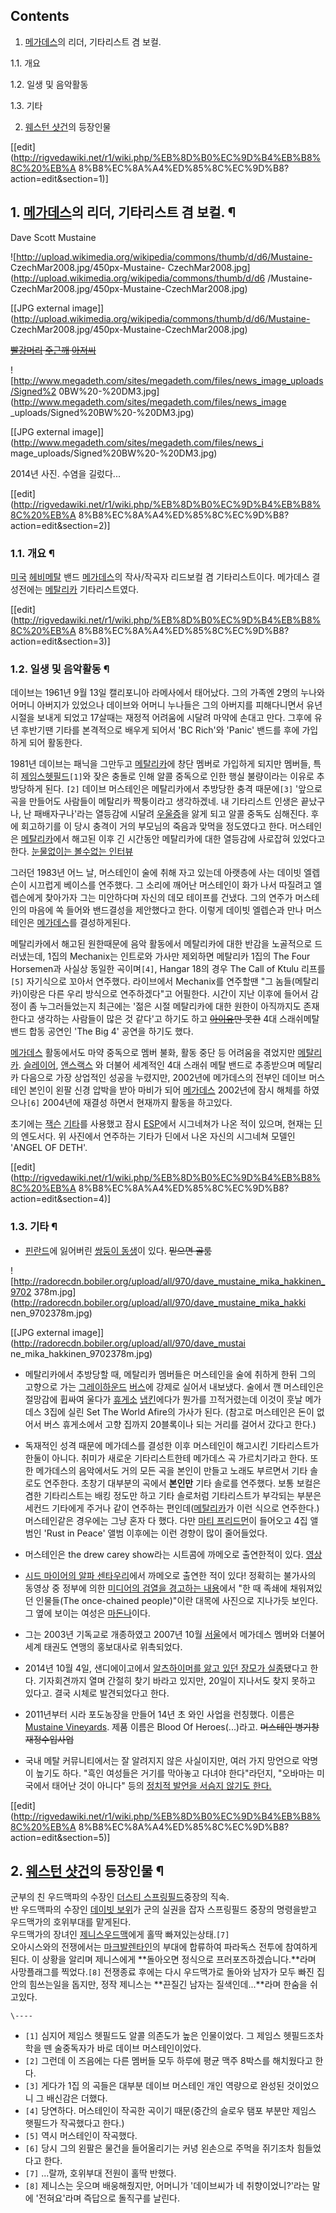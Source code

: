 ## Contents

    

1. [메가데스](%EB%A9%94%EA%B0%80%EB%8D%B0%EC%8A%A4.md)의 리더, 기타리스트 겸 보컬. 
    

1.1. 개요

1.2. 일생 및 음악활동

1.3. 기타

2. [웨스턴 샷건](%EC%9B%A8%EC%8A%A4%ED%84%B4%20%EC%83%B7%EA%B1%B4.md)의 등장인물 

[[edit](http://rigvedawiki.net/r1/wiki.php/%EB%8D%B0%EC%9D%B4%EB%B8%8C%20%EB%A
8%B8%EC%8A%A4%ED%85%8C%EC%9D%B8?action=edit&section=1)]

## 1. [메가데스](%EB%A9%94%EA%B0%80%EB%8D%B0%EC%8A%A4.md)의 리더, 기타리스트 겸 보컬. ¶

  

Dave Scott Mustaine

  

![http://upload.wikimedia.org/wikipedia/commons/thumb/d/d6/Mustaine-
CzechMar2008.jpg/450px-Mustaine-
CzechMar2008.jpg](http://upload.wikimedia.org/wikipedia/commons/thumb/d/d6
/Mustaine-CzechMar2008.jpg/450px-Mustaine-CzechMar2008.jpg)

[[JPG external
image]](http://upload.wikimedia.org/wikipedia/commons/thumb/d/d6/Mustaine-
CzechMar2008.jpg/450px-Mustaine-CzechMar2008.jpg)

  
<del>[빨강머리](%EB%A8%B8%EB%A6%AC%EC%B9%B4%EB%9D%BD/%EB%B9%A8%EA%B0%84%EC%83%89.md) [주근깨](%EC%A3%BC%EA%B7%BC%EA%B9%A8.md)
[아저씨](%EC%95%84%EC%A0%80%EC%94%A8.md)</del>

  

![http://www.megadeth.com/sites/megadeth.com/files/news_image_uploads/Signed%2
0BW%20-%20DM3.jpg](http://www.megadeth.com/sites/megadeth.com/files/news_image
_uploads/Signed%20BW%20-%20DM3.jpg)

[[JPG external image]](http://www.megadeth.com/sites/megadeth.com/files/news_i
mage_uploads/Signed%20BW%20-%20DM3.jpg)

  
2014년 사진. 수염을 길렀다...

  

[[edit](http://rigvedawiki.net/r1/wiki.php/%EB%8D%B0%EC%9D%B4%EB%B8%8C%20%EB%A
8%B8%EC%8A%A4%ED%85%8C%EC%9D%B8?action=edit&section=2)]

### 1.1. 개요 ¶

[미국](%EB%AF%B8%EA%B5%AD.md)
[헤비메탈](%ED%97%A4%EB%B9%84%EB%A9%94%ED%83%88.md) 밴드
[메가데스](%EB%A9%94%EA%B0%80%EB%8D%B0%EC%8A%A4.md)의 작사/작곡자 리드보컬 겸 기타리스트이다.
메가데스 결성전에는 [메탈리카](%EB%A9%94%ED%83%88%EB%A6%AC%EC%B9%B4.md) 기타리스트였다.

  

[[edit](http://rigvedawiki.net/r1/wiki.php/%EB%8D%B0%EC%9D%B4%EB%B8%8C%20%EB%A
8%B8%EC%8A%A4%ED%85%8C%EC%9D%B8?action=edit&section=3)]

### 1.2. 일생 및 음악활동 ¶

데이브는 1961년 9월 13일 캘리포니아 라메사에서 태어났다. 그의 가족엔 2명의 누나와 어머니 아버지가 있었으나 데이브와 어머니 누나들은
그의 아버지를 피해다니면서 유년시절을 보내게 되었고 17살때는 재정적 어려움에 시달려 마약에 손대고 만다. 그후에 유년 후반기땐 기타를
본격적으로 배우게 되어서 'BC Rich'와 'Panic' 밴드를 후에 가입하게 되어 활동한다.

  

1981년 데이브는 패닉을 그만두고 [메탈리카](%EB%A9%94%ED%83%88%EB%A6%AC%EC%B9%B4.md)에 창단 멤버로
가입하게 되지만 멤버들, 특히 [제임스헷필드](%EC%A0%9C%EC%9E%84%EC%8A%A4%20%ED%97%B7%ED%95%84%EB%93%9C.md)`[1]`와 잦은
충돌로 인해 알콜 중독으로 인한 행실 불량이라는 이유로 추방당하게 된다. `[2]` 데이브 머스테인은 메탈리카에서 추방당한 충격
때문에`[3]` '앞으로 곡을 만들어도 사람들이 메탈리카 짝퉁이라고 생각하겠네. 내 기타리스트 인생은 끝났구나, 난 패배자구나'라는 열등감에
시달려 [우울증](%EC%9A%B0%EC%9A%B8%EC%A6%9D.md)을 앓게 되고 알콜 중독도 심해진다. 후에 회고하기를 이 당시
충격이 거의 부모님의 죽음과 맞먹을 정도였다고 한다. 머스테인은
[메탈리카](%EB%A9%94%ED%83%88%EB%A6%AC%EC%B9%B4.md)에서 해고된 이후 긴 시간동안 메탈리카에 대한
열등감에 사로잡혀 있었다고 한다. [눈물없이는 볼수없는 인터뷰](http://tvpot.daum.net/v/i1P2cNVYd-U%24)

  

그러던 1983년 어느 날, 머스테인이 술에 취해 자고 있는데 아랫층에 사는 데이빗 엘렙슨이 시끄럽게 베이스를 연주했다. 그 소리에 깨어난
머스테인이 화가 나서 따질려고 엘렙슨에게 찾아가자 그는 미안하다며 자신의 데모 테이프를 건냈다. 그의 연주가 머스테인의 마음에 쏙 들어와
밴드결성을 제안했다고 한다. 이렇게 데이빗 엘렙슨과 만나 머스테인은
[메가데스](%EB%A9%94%EA%B0%80%EB%8D%B0%EC%8A%A4.md)를 결성하게된다.

  

메탈리카에서 해고된 원한때문에 음악 활동에서 메탈리카에 대한 반감을 노골적으로 드러냈는데, 1집의 Mechanix는 인트로와 가사만 제외하면
메탈리카 1집의 The Four Horsemen과 사실상 동일한 곡이며`[4]`, Hangar 18의 경우 The Call of Ktulu
리프를`[5]` 자기식으로 꼬아서 연주했다. 라이브에서 Mechanix를 연주할땐 "그 놈들(메탈리카)이랑은 다른 우리 방식으로
연주하겠다"고 어필한다. 시간이 지난 이후에 들어서 감정이 좀 누그러들었는지 최근에는 '젊은 시절 메탈리카에 대한 원한이 아직까지도
존재한다고 생각하는 사람들이 많은 것 같다'고 하기도 하고
<del>[아이유](%EC%95%84%EC%9D%B4%EC%9C%A0.md)만 못한</del> 4대 스래쉬메탈밴드 합동 공연인 'The
Big 4' 공연을 하기도 했다.

  

[메가데스](%EB%A9%94%EA%B0%80%EB%8D%B0%EC%8A%A4.md) 활동에서도 마약 중독으로 멤버 불화, 활동 중단
등 어려움을 겪었지만 [메탈리카](%EB%A9%94%ED%83%88%EB%A6%AC%EC%B9%B4.md).
[슬레이어](%EC%8A%AC%EB%A0%88%EC%9D%B4%EC%96%B4%28%EB%B0%B4%EB%93%9C%29.md),
[앤스랙스](%EC%95%A4%EC%8A%A4%EB%9E%99%EC%8A%A4.md) 와 더불어 세계적인 4대 스래쉬 메탈 밴드로
추종받으며 메탈리카 다음으로 가장 상업적인 성공을 누렸지만, 2002년에 메가데스의 전부인 데이브 머스테인 본인이 왼팔 신경 압박을 받아
마비가 되어 [메가데스](%EB%A9%94%EA%B0%80%EB%8D%B0%EC%8A%A4.md) 2002년에 잠시 해체를
하였으나`[6]` 2004년에 재결성 하면서 현재까지 활동을 하고있다.

  

초기에는 [잭슨](%EC%9E%AD%EC%8A%A8.md) [기타](%EA%B8%B0%ED%83%80.md)를 사용했고 잠시
[ESP](ESP.md)에서 시그네쳐가 나온 적이 있으며, 현재는 [딘](%EB%94%98.md)의 엔도서다. 위 사진에서
연주하는 기타가 딘에서 나온 자신의 시그네쳐 모델인 'ANGEL OF DETH'.

  
  

[[edit](http://rigvedawiki.net/r1/wiki.php/%EB%8D%B0%EC%9D%B4%EB%B8%8C%20%EB%A
8%B8%EC%8A%A4%ED%85%8C%EC%9D%B8?action=edit&section=4)]

### 1.3. 기타 ¶

  

  * [핀란드](%ED%95%80%EB%9E%80%EB%93%9C.md)에 잃어버린 [쌍둥이 동생](%EB%AF%B8%EC%B9%B4%20%ED%95%98%ED%82%A4%EB%84%A8.md)이 있다. <del>믿으면 골룸</del>

![http://radorecdn.bobiler.org/upload/all/970/dave_mustaine_mika_hakkinen_9702
378m.jpg](http://radorecdn.bobiler.org/upload/all/970/dave_mustaine_mika_hakki
nen_9702378m.jpg)

[[JPG external image]](http://radorecdn.bobiler.org/upload/all/970/dave_mustai
ne_mika_hakkinen_9702378m.jpg)

  

  * 메탈리카에서 추방당할 때, 메탈리카 멤버들은 머스테인을 술에 취하게 한뒤 그의 고향으로 가는 [그레이하운드](%EA%B7%B8%EB%A0%88%EC%9D%B4%ED%95%98%EC%9A%B4%EB%93%9C.md) [버스](%EB%B2%84%EC%8A%A4.md)에 강제로 실어서 내보냈다. 술에서 깬 머스테인은 절망감에 휩싸여 울다가 [휴게소](%ED%9C%B4%EA%B2%8C%EC%86%8C.md) [냅킨](%EB%83%85%ED%82%A8.md)에다가 뭔가를 끄적거렸는데 이것이 훗날 메가데스 3집에 실린 Set The World Afire의 가사가 된다. (참고로 머스테인은 돈이 없어서 버스 휴게소에서 고향 집까지 20블록이나 되는 거리를 걸어서 갔다고 한다.)  

  * 독재적인 성격 때문에 메가데스를 결성한 이후 머스테인이 해고시킨 기타리스트가 한둘이 아니다. 취미가 새로운 기타리스트한테 메가데스 곡 가르치기라고 한다. 또한 메가데스의 음악에서도 거의 모든 곡을 본인이 만들고 노래도 부르면서 기타 솔로도 연주한다. 초창기 대부분의 곡에서 **본인만** 기타 솔로를 연주했다. 보통 보컬은 겸한 기타리스트는 배킹 정도만 하고 기타 솔로처럼 기타리스트가 부각되는 부분은 세컨드 기타에게 주거나 같이 연주하는 편인데([메탈리카](%EB%A9%94%ED%83%88%EB%A6%AC%EC%B9%B4.md)가 이런 식으로 연주한다.) 머스테인같은 경우에는 그냥 혼자 다 했다. 다만 [마티 프리드먼](%EB%A7%88%ED%8B%B0%20%ED%94%84%EB%A6%AC%EB%93%9C%EB%A8%BC.md)이 들어오고 4집 앨범인 'Rust in Peace' 앨범 이후에는 이런 경향이 많이 줄어들었다.   

  * 머스테인은 the drew carey show라는 시트콤에 까메오로 출연한적이 있다. [영상](http://www.youtube.com/watch?v=ADzIigbiIa0)  

  * [시드 마이어의 알파 센타우리](%EC%8B%9C%EB%93%9C%20%EB%A7%88%EC%9D%B4%EC%96%B4%EC%9D%98%20%EC%95%8C%ED%8C%8C%20%EC%84%BC%ED%83%80%EC%9A%B0%EB%A6%AC.md)에서 까메오로 출연한 적이 있다! 정확히는 불가사의 동영상 중 정부에 의한 [미디어의 검열을 경고하는 내용](https://www.youtube.com/watch?v=iY57ErBkFFE#t=10s)에서 "한 때 족쇄에 채워져있던 인물들(The once-chained people)"이란 대목에 사진으로 지나가듯 보인다. 그 옆에 보이는 여성은 [마돈나](%EB%A7%88%EB%8F%88%EB%82%98.md)이다.  

  * 그는 2003년 기독교로 개종하였고 2007년 10월 [서울](%EC%84%9C%EC%9A%B8.md)에서 메가데스 멤버와 더불어 세계 태권도 연맹의 홍보대사로 위촉되었다.  

  * 2014년 10월 4일, 샌디에이고에서 [알츠하이머를 앓고 있던 장모가 실종](http://www.mydaily.co.kr/new_yk/html/read.php?newsid=201410141637191145&ext=na)됐다고 한다. 기자회견까지 열며 간절히 찾기 바라고 있지만, 20일이 지나서도 찾지 못하고 있다고. 결국 시체로 발견되었다고 한다.  

  * 2011년부터 시라 포도농장을 만들어 14년 초 와인 사업을 런칭했다. 이름은 [Mustaine Vineyards](https://www.facebook.com/mustaine.vineyards). 제품 이름은 Blood Of Heroes(...)라고. <del>머스테인 병기창 재정수입사업</del>  

  * 국내 메탈 커뮤니티에서는 잘 알려지지 않은 사실이지만, 여러 가지 망언으로 악명이 높기도 하다. "흑인 여성들은 거기를 막아놓고 다녀야 한다"라던지, "오바마는 미국에서 태어난 것이 아니다" 등의 [정치적 발언을 서슴지 않기도 한다.](http://www.ultimate-guitar.com/news/entertainment/6_most_controversial_dave_mustaine_comments.html)  

[[edit](http://rigvedawiki.net/r1/wiki.php/%EB%8D%B0%EC%9D%B4%EB%B8%8C%20%EB%A
8%B8%EC%8A%A4%ED%85%8C%EC%9D%B8?action=edit&section=5)]

## 2. [웨스턴 샷건](%EC%9B%A8%EC%8A%A4%ED%84%B4%20%EC%83%B7%EA%B1%B4.md)의 등장인물 ¶

군부의 친 우드맥파의 수장인 [더스티 스프링필드](%EB%8D%94%EC%8A%A4%ED%8B%B0%20%EC%8A%A4%ED%94%84%EB%A7%81%ED%95%84%EB%93%9C.md)중장의 직속.  
반 우드맥파의 수장인 [데이빗 보위](%EB%8D%B0%EC%9D%B4%EB%B9%97%20%EB%B3%B4%EC%9C%84.md)가
군의 실권을 잡자 스프링필드 중장의 명령을받고 우드맥가의 호위부대를 맡게된다.  
우드맥가의 장녀인 [제니스우드맥](%EC%A0%9C%EB%8B%88%EC%8A%A4%20%EC%9A%B0%EB%93%9C%EB%A7%A5.md)에게 홀딱
빠져있는상태.`[7]`  
오아시스와의 전쟁에서는 [마크발렌타인](%EB%A7%88%ED%81%AC%20%EB%B0%9C%EB%A0%8C%ED%83%80%EC%9D%B8.md)의 부대에
합류하여 파라독스 전투에 참여하게된다. 이 상황을 알리며 제니스에게 **돌아오면 정식으로 프러포즈하겠습니다.**라며 사망플래그를
찍었다.`[8]` 전쟁종료 후에는 다시 우드맥가로 돌아와 남자가 모두 빠진 집안의 힘쓰는일을 돕지만, 정작 제니스는 **끈질긴 남자는
질색인데...**라며 한숨을 쉬고있다.

`\----`

  * `[1]` 심지어 제임스 헷필드도 알콜 의존도가 높은 인물이었다. 그 제임스 헷필드조차 학을 뗀 술중독자가 바로 데이브 머스테인이었다.
  * `[2]` 그런데 이 즈음에는 다른 멤버들 모두 하루에 평균 맥주 8박스를 해치웠다고 한다.
  * `[3]` 게다가 1집 <Kill Em All>의 곡들은 대부분 데이브 머스테인 개인 역량으로 완성된 것이었으니 그 배신감은 더했다.
  * `[4]` 당연하다. 머스테인이 작곡한 곡이기 때문(중간의 슬로우 탬포 부분만 제임스 햇필드가 작곡했다고 한다.)
  * `[5]` 역시 머스테인이 작곡했다.
  * `[6]` 당시 그의 왼팔은 물건을 들어올리기는 커녕 왼손으로 주먹을 쥐기조차 힘들었다고 한다.
  * `[7]` ...랄까, 호위부대 전원이 홀딱 반했다.
  * `[8]` 제니스는 웃으며 배웅해줬지만, 어머니가 '데이브씨가 네 취향이었니?'라는 말에 '전혀요'라며 즉답으로 돌직구를 날린다.

